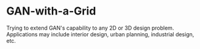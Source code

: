 # GAN-with-a-Grid
Trying to extend GAN's capability to any 2D or 3D design problem. Applications may include interior design, urban planning, industrial design, etc. 
